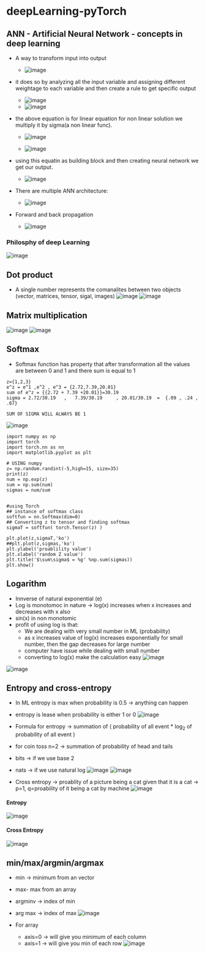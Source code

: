 # deepLearning-pyTorch

## ANN - Artificial Neural Network - concepts in deep learning

* A way to transform input into output
  * ![image](https://github.com/nsaqui4c/deepLearning-pyTorch/assets/45531263/e3397885-aa61-4961-b4ea-9e6956261459)

* it does so by analyzing all the input variable and assigning different weightage to each variable and then create a rule to get specific output
  * ![image](https://github.com/nsaqui4c/deepLearning-pyTorch/assets/45531263/866d4944-2ab3-4631-9fbe-7410d208886f)
  * ![image](https://github.com/nsaqui4c/deepLearning-pyTorch/assets/45531263/b254bf49-612d-420c-8eee-425887952c0f)

* the above equation is for linear equation for non linear solution we multiply it by sigma(a non linear func).
  * ![image](https://github.com/nsaqui4c/deepLearning-pyTorch/assets/45531263/3708638b-82fb-4227-b93b-39b5a212686c)

  * ![image](https://github.com/nsaqui4c/deepLearning-pyTorch/assets/45531263/f72579a5-2360-4941-8158-6815787492ea)

* using this equatin as building block and then creating neural network we get our output.
  * ![image](https://github.com/nsaqui4c/deepLearning-pyTorch/assets/45531263/591f605d-fe7d-49ad-9711-fa88fe0c11ed)

* There are multiple ANN architecture:
  *  ![image](https://github.com/nsaqui4c/deepLearning-pyTorch/assets/45531263/60c37ed6-3d38-47ed-a140-32903c4ba42e)
 
* Forward and back propagation
  * ![image](https://github.com/nsaqui4c/deepLearning-pyTorch/assets/45531263/f5b3ea80-286c-4569-abf4-ea4378454ef8)


 
### Philosphy of deep Learning
![image](https://github.com/nsaqui4c/deepLearning-pyTorch/assets/45531263/63b0e896-13fb-466f-80f9-9fa779edcb85)



## Dot product
* A single number represents the comanalites between two objects (vector, matrices, tensor, sigal, images)
![image](https://github.com/nsaqui4c/deepLearning-pyTorch/assets/45531263/55548268-33e7-41e9-8289-d5af9945dcc9)
![image](https://github.com/nsaqui4c/deepLearning-pyTorch/assets/45531263/91a601f3-6b2e-4829-86ed-6e11ec6783a2)

## Matrix multiplication
![image](https://github.com/nsaqui4c/deepLearning-pyTorch/assets/45531263/f20a4468-e445-413e-9f81-42d3e039bd28)
![image](https://github.com/nsaqui4c/deepLearning-pyTorch/assets/45531263/6d662023-42da-4148-8833-c12ea36a611b)


## Softmax
* Softmax function has property that after transformation all the values are between 0 and 1 and there sum is equal to 1
```
z={1,2,3}
e^z = e^1 ,e^2 , e^3 = {2.72,7.39,20.01}
sum of e^z = {{2.72 + 7.39 +20.01}}=30.19
sigma = 2.72/30.19   ,   7.39/30.19     , 20.01/30.19  =  {.09 , .24 , .67}

SUM OF SIGMA WILL ALWAYS BE 1
```
![image](https://github.com/nsaqui4c/deepLearning-pyTorch/assets/45531263/caf9a96c-b79d-4b9b-b616-8624f5d09fe9)
```
import numpy as np
import torch
import torch.nn as nn
import matplotlib.pyplot as plt

# USING numpy
z= np.random.randint(-5,high=15, size=35)
print(z)
num = np.exp(z)
sum = np.sum(num)
sigmas = num/sum


#using Torch
## instance of softmax class
softfun = nn.Softmax(dim=0)
## Converting z to tensor and finding softmax
sigmaT = softfun( torch.Tensor(z) )

plt.plot(z,sigmaT,'ko')
##plt.plot(z,sigmas,'ko')
plt.ylabel('proablility value')
plt.xlabel('random Z value')
plt.title('$\sum\sigma$ = %g' %np.sum(sigmas))
plt.show()
```
## Logarithm
* Innverse of natural exponential (e)
* Log is monotomoc in nature -> log(x) increases when x increases and decreases with x also
* sin(x) in non monotomic
* profit of using log is that:
  * We are dealing with very small number in ML (probability)
  * as x increases value of log(x) increases exponentially for small number, then the gap decreases for large number
  * computer have issue while dealing with small number
  * converting to log(x) make the calculation easy
![image](https://github.com/nsaqui4c/deepLearning-pyTorch/assets/45531263/18a6d63a-1fb3-498c-89e9-1b6deaf31754)

![image](https://github.com/nsaqui4c/deepLearning-pyTorch/assets/45531263/1139d496-91fb-4422-bc87-8029b2f94b57)

## Entropy and cross-entropy

* In ML entropy is max when probability is 0.5  -> anything can happen
* entropy is lease when probability is either 1 or 0
![image](https://github.com/nsaqui4c/deepLearning-pyTorch/assets/45531263/60a448bd-afc6-4b71-996e-8009ffd56c9c)

* Formula for entropy -> summation of ( probability of all event * log<sub>2</sub> of  probability of all event )
* for coin toss n=2 -> summation of probability of head and tails
* bits -> if we use base 2
* nats -> if we use natural log
![image](https://github.com/nsaqui4c/deepLearning-pyTorch/assets/45531263/9fc5aa89-fc4c-4533-8b22-4110fa99f5eb)
![image](https://github.com/nsaqui4c/deepLearning-pyTorch/assets/45531263/1fde8804-f466-4b08-b49a-8e1d52c1a529)
* Cross entropy -> proablity of a picture being a cat given that it is a cat  -> p=1, q=proability of it being a cat by machine
![image](https://github.com/nsaqui4c/deepLearning-pyTorch/assets/45531263/f8515d1a-8cea-49d6-a949-4bf26b19af2b)

#### Entropy
![image](https://github.com/nsaqui4c/deepLearning-pyTorch/assets/45531263/ad5db056-0e30-44b3-9bc8-488d75def7dd)

#### Cross Entropy
![image](https://github.com/nsaqui4c/deepLearning-pyTorch/assets/45531263/9cae8fc7-234b-4b3b-9fd2-bd5c86a926b1)


## min/max/argmin/argmax
* min -> minimum from an vector
* max- max from an array
* argminv -> index of min
* arg max -> index of max
![image](https://github.com/nsaqui4c/deepLearning-pyTorch/assets/45531263/4e01daa8-9b06-4fad-8da5-2a2a5be6dca6)

* For array
  * axis=0  -> will give you minimum of each column
  * axis=1  -> will give you min of each row
![image](https://github.com/nsaqui4c/deepLearning-pyTorch/assets/45531263/c4c179c9-e16c-483f-8c79-21886ceeedef)
